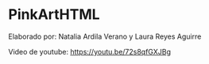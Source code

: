 # PinkArtHTML

Elaborado por: Natalia Ardila Verano y Laura Reyes Aguirre

Video de youtube: https://youtu.be/72s8qfGXJBg

